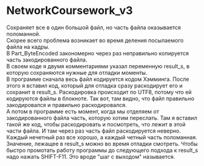 # NetworkCoursework_v3
Сохраняет все в один большой файл, но часть файла оказывается поломанной.<br>
Скорее всего проблема возникает во время деления посылаемого файла на кадры.<br> 
В Part_ByteEncoded закономерно через раз неправильно копируется часть закодированного файла.<br>
В своем коде я двумя комментариями указал переменную result_s, в которую сохраняются нужные для отладки моменты.<br>
В программе сначала весь файл кодируется кодом Хэмминга. После этого я вставил код, который для отладка сразу раскодирует его и сохранит в result_s. Раскодировка происходит по UTF8, потому что ей кодируются файлы в блокноте.
Так вот, там видно, что файл правильно закодировался и правильно раскодировался.<br>
А потом в программе есть момент, когда мы отделяем от закодированного файла часть, которую хотим переслать. Там я вставил такой же код, чтобы раскодировать и посмотреть, что лежит в этой части файла.
И там через раз часть файл раскодируется неверно. Каждый нечетный раз все хорошо, а каждый четный часть поломанная.<br>
Значение, лежащее в result_s можно во время отладки смотреть.
Чтобы быстро промотать работу программы до следующего подхода к result_s надо нажать SHIFT-F11. Это вроде "шаг с выходом" называется.
